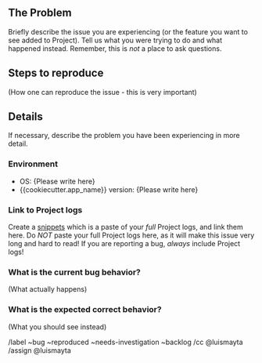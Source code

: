 ## The Problem

Briefly describe the issue you are experiencing (or the feature you want to see added to Project). Tell us what you were trying to do and what happened instead. Remember, this is _not_ a place to ask questions.

## Steps to reproduce

(How one can reproduce the issue - this is very important)

## Details

If necessary, describe the problem you have been experiencing in more detail.

### Environment

- OS: {Please write here}
- {{cookiecutter.app_name}} version: {Please write here}

### Link to Project logs

Create a [snippets](https://gitlab.com/dashboard/snippets) which is a paste of your _full_ Project logs, and link them here. Do _NOT_ paste your full Project logs here, as it will make this issue very long and hard to read! If you are reporting a bug, _always_ include Project logs!

### What is the current bug behavior?

(What actually happens)

### What is the expected correct behavior?

(What you should see instead)

/label ~bug ~reproduced ~needs-investigation ~backlog /cc @luismayta /assign @luismayta
